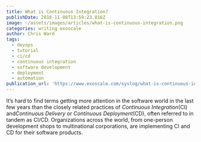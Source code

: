 ```yaml
---
title: What is Continuous Integration?
publishDate: 2018-11-08T13:59:23.016Z
image: ~/assets/images/articles/what-is-continuous-integration.png
categories: writing exoscale
author: Chris Ward
tags:
  - devops
  - tutorial
  - ci/cd
  - continuous integration
  - software development
  - deployment
  - automation
publication_url: 'https://www.exoscale.com/syslog/what-is-continuous-integration/'
---
```


It’s hard to find terms getting more attention in the software world in the last few years than the closely related practices of *Continuous Integration*(CI) and*Continuous Delivery* or *Continuous Deployment*(CD), often referred to in tandem as CI/CD. Organizations across the world, from one-person development shops to multinational corporations, are implementing CI and CD for their software products.
